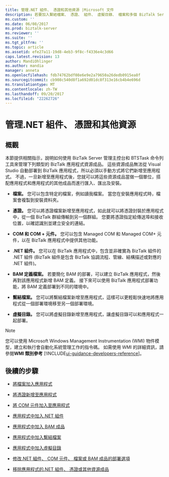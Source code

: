 ```yaml
---
title: 管理.NET 組件、 憑證和其他資源 |Microsoft 文件
description: 若要加入繫結檔案、 憑證、 組件、 虛擬目錄、 檔案和多個 BizTalk Server 中的連結
ms.custom: ''
ms.date: 06/08/2017
ms.prod: biztalk-server
ms.reviewer: ''
ms.suite: ''
ms.tgt_pltfrm: ''
ms.topic: article
ms.assetid: efe27a11-19d8-4eb3-9f8c-f4336e4c3d66
caps.latest.revision: 13
author: MandiOhlinger
ms.author: mandia
manager: anneta
ms.openlocfilehash: fdb74762bdf08e6e9e2a79650a26dedb0915ea8f
ms.sourcegitcommit: cb908c540d8f1a692d01dc8f313e16cb4b4e696d
ms.translationtype: MT
ms.contentlocale: zh-TW
ms.lasthandoff: 09/20/2017
ms.locfileid: "22262726"
---
```

# <a name="manage-net-assemblies-certificates-and-other-resources"></a>管理.NET 組件、 憑證和其他資源

## <a name="overview"></a>概觀
本節提供相關指示，說明如何使用 BizTalk Server 管理主控台和 BTSTask 命令列工具來管理下列類型的 BizTalk 應用程式資源成品。 這些資源成品無法從 Visual Studio 自動部署到 BizTalk 應用程式，所以必須以手動方式將它們新增至應用程式。 不過，一旦新增至應用程式後，您就可以將這些資源成品當做一個單位，搭配應用程式和應用程式的其他成品而進行匯入、匯出及安裝。  
  
-   **檔案。** 您可以包含特定的檔案，例如讀我檔案。 當您在安裝應用程式時，檔案會複製到安裝資料夾。  
  
-   **憑證。** 您可以將憑證檔案新增至應用程式，如此就可以將憑證封裝於應用程式中，從一個 BizTalk 群組傳輸到另一個群組。 您要將憑證指定給傳送埠和接收位置，以確認識別並建立安全的連結。  
  
-   **COM 和 COM + 元件。** 您可以包含 Managed COM 和 Managed COM+ 元件，以在 BizTalk 應用程式中提供其他功能。  
  
-   **.NET 組件。** 您可以在 BizTalk 應用程式中，包含並非確實為 BizTalk 組件的 .NET 組件 (BizTalk 組件是包含 BizTalk 協調流程、管線、結構描述或對應的 .NET 組件)。  
  
-   **BAM 定義檔案。** 若要簡化 BAM 的部署，可以建立 BizTalk 應用程式，然後再對該應用程式新增 BAM 定義。 接下來可以使用 BizTalk 應用程式部署功能，將 BAM 定義部署到不同的環境中。  
  
-   **繫結檔案。** 您可以將繫結檔案新增至應用程式，這樣可以更輕鬆快速地將應用程式從一個部署環境移至另一個部署環境。  
  
-   **虛擬目錄。** 您可以將虛擬目錄新增至應用程式，讓虛擬目錄可以和應用程式一起部署。  
  
> [!NOTE]
>  您可以使用 Microsoft Windows Management Instrumentation (WMI) 物件模型，建立和執行會自動化系統管理工作的指令碼。 如需使用 WMI 的詳細資訊，請參閱**WMI 類別參考** [!INCLUDE[ui-guidance-developers-reference](../includes/ui-guidance-developers-reference.md)]。
  
## <a name="next-steps"></a>後續的步驟
  
-   [將檔案加入應用程式](../core/how-to-add-a-file-to-an-application.md)  
  
-   [將憑證新增至應用程式](../core/how-to-add-a-certificate-to-an-application.md)  
  
-   [將 COM 元件加入至應用程式](../core/how-to-add-a-com-component-to-an-application.md)  
  
-   [應用程式中加入.NET 組件](../core/how-to-add-a-net-assembly-to-an-application.md)  
  
-   [應用程式中加入 BAM 成品](../core/how-to-add-a-bam-artifact-to-an-application.md)  
  
-   [應用程式中加入繫結檔案](../core/how-to-add-a-binding-file-to-an-application2.md)  
  
-   [應用程式中加入虛擬目錄](../core/how-to-add-a-virtual-directory-to-an-application.md)  
  
-   [修改.NET 組件、 COM 元件、 檔案或 BAM 成品的部署選項](../core/modify-deployment-options-of-net-assembly-com-component-file-bam-artifact.md)  
  
-   [移除應用程式的.NET 組件、 憑證或其他資源成品](../core/remove-a-net-assembly-certificate-or-resource-artifact-from-an-application.md)